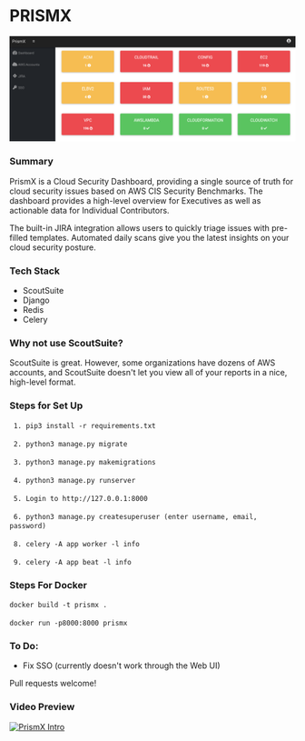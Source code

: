 # PRISMX

![](screenshot.png)

### Summary
PrismX is a Cloud Security Dashboard, providing a single source of truth for cloud security issues based on AWS CIS Security Benchmarks. The dashboard provides a high-level overview for Executives as well as actionable data for Individual Contributors. 

The built-in JIRA integration allows users to quickly triage issues with pre-filled templates. Automated daily scans give you the latest insights on your cloud security posture.

### Tech Stack
- ScoutSuite
- Django
- Redis
- Celery

### Why not use ScoutSuite?
ScoutSuite is great. However, some organizations have dozens of AWS accounts, and ScoutSuite doesn't let you view all of your reports in a nice, high-level format. 

### Steps for Set Up
``` 
 1. pip3 install -r requirements.txt

 2. python3 manage.py migrate

 3. python3 manage.py makemigrations

 4. python3 manage.py runserver

 5. Login to http://127.0.0.1:8000

 6. python3 manage.py createsuperuser (enter username, email, password)

 8. celery -A app worker -l info

 9. celery -A app beat -l info

```

### Steps For Docker
```
docker build -t prismx .

docker run -p8000:8000 prismx
```

### To Do:
- Fix SSO (currently doesn't work through the Web UI)

Pull requests welcome!


### Video Preview

[![PrismX Intro](https://img.youtube.com/vi/KrGPffQn_QY/0.jpg)](https://www.youtube.com/watch?v=KrGPffQn_QY)
